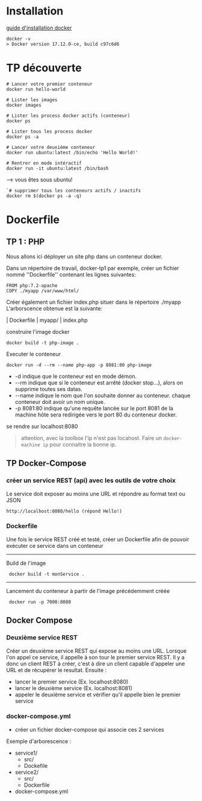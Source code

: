 # Installation

[guide d'installation docker](https://www.docker.com/community-edition)

```
docker -v
> Docker version 17.12.0-ce, build c97c6d6
```

# TP découverte

```
# Lancer votre premier conteneur
docker run hello-world
```

```
# Lister les images
docker images 
```

```
# Lister les process docker actifs (conteneur)
docker ps 
```

```
# Lister tous les process docker
docker ps -a
```

```
# Lancer votre deuxième conteneur
docker run ubuntu:latest /bin/echo 'Hello World!'
```

```
# Rentrer en mode intéractif
docker run -it ubuntu:latest /bin/bash
```
--> vous êtes sous ubuntu!

```
`# supprimer tous les conteneurs actifs / inactifs
docker rm $(docker ps -a -q)
```
# Dockerfile
## TP 1 : PHP
Nous allons ici déployer un site php dans un conteneur docker.

Dans un répertoire de travail, docker-tp1 par exemple, créer un fichier nommé ''Dockerfile'' contenant les lignes suivantes:
```
FROM php:7.2-apache
COPY ./myapp /var/www/html/
```

Créer également un fichier index.php situer dans le répertoire ./myapp
L'arborscence obtenue est la suivante:


| Dockerfile
| myapp/
       | index.php
       

construire l'image docker
```
docker build -t php-image .
```

Executer le conteneur
```
docker run -d --rm --name php-app -p 8081:80 php-image
```
* -d indique que le conteneur est en mode démon.
* --rm indique que si le conteneur est arrêté (docker stop...), alors on supprime toutes ses datas.
* --name indique le nom que l'on souhaite donner au conteneur. chaque conteneur doit avoir un nom unique.
* -p 8081:80 indique qu'une requête lancée sur le port 8081 de la machine hôte sera redirigée vers le port 80 du conteneur docker.


se rendre sur localhost:8080
> attention, avec la toolbox l'ip n'est pas locahost. Faire un `docker-machine ip` pour connaitre la bonne ip.

## TP Docker-Compose  
 ### créer un service REST (api) avec les outils de votre choix
 Le service doit exposer au moins une URL et répondre au format text ou JSON
 
 ```
 http://localhost:8080/hello (répond Hello!)

 ```
 
 ### Dockerfile
 Une fois le service REST créé et testé, créer un Dockerfile afin de pouvoir exécuter ce service dans un conteneur

---
Build de l'image

```
 docker build -t monService .  
```
---
Lancement du conteneur à partir de l'image précédemment créée
``` 
 docker run -p 7000:8080 
```

## Docker Compose
### Deuxième service REST
Créer un deuxième service REST qui expose au moins une URL.
Lorsque l'on appel ce service, il appelle à son tour le premier service REST. Il y a donc un client REST à créer, c'est à
dire un client capable d'appeler une URL et de récupérer le resultat.
Ensuite : 
 * lancer le premier service  (Ex. localhost:8080)
 * lancer le deuxième service  (Ex. localhost:8081)
 * appeler le deuxième service et vérifier qu'il appelle bien le premier service

### docker-compose.yml

 * créer un fichier docker-compose qui associe ces 2 services
 
Exemple d'arborescence : 
 * service1/
   * src/
   * Dockefile
 * service2/
   * src/
   * Dockerfile
 * docker-compose.yml
 






